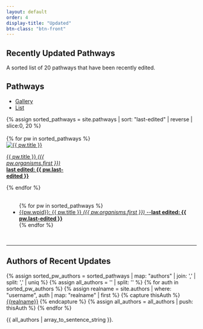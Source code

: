 ```yaml
---
layout: default
order: 4
display-title: "Updated"
btn-class: "btn-front"
---
```

    
<h2 id="title">Recently Updated Pathways</h2>
<p>A sorted list of 20 pathways that have been recently edited.</p> 

<h2>Pathways</h2>
<ul class="nav nav-tabs">
    <li class="nav-item">
        <a class="nav-link active" data-toggle="tab" href="#gallery">Gallery</a>
    </li>
      <li class="nav-item">
        <a class="nav-link" data-toggle="tab" href="#list">List</a>
      </li>
</ul>
{% assign sorted_pathways = site.pathways | sort: "last-edited" | reverse | slice:0, 20 %}
<div class="tab-content" >
    <div class="tab-pane fade show active" id="gallery" role="tabpanel">
        <br/>
    <div class="row">
      {% for pw in sorted_pathways %}
          <div class="col-sm-auto">
            <div class="card" style="width: 10rem;">
              <a class="card-link" href="{{ pw.url }}">
              <img class="card-img-top" loading="lazy" src="/assets/img/{{pw.wpid}}/{{pw.wpid}}-thumb.png" alt="{{ pw.title }}">
              <div class="card-body">
                <p class="card-text">{{ pw.title }} <em>({{ pw.organisms.first }})</em>
                <br /><b>last edited: {{ pw.last-edited }}</b></p>
              </div>
              </a>
            </div>
          </div>
      {% endfor %}
    </div>
  </div>
  <div class="tab-pane fade" id="list" role="tabpanel">
    <br/>
    <div class="row" style="margin-left: 10px;">
      <ul>
        {% for pw in sorted_pathways %}
              <li><a href="{{ pw.url }}">{{pw.wpid}}: {{ pw.title }} <em>({{ pw.organisms.first }})</em> --<b>last edited: {{ pw.last-edited }}</b></a></li>
        {% endfor %}
      </ul>
    </div>  
  </div>
</div>
<br/>
<hr/>
<h2>Authors of Recent Updates</h2>
{% assign sorted_pw_authors = sorted_pathways | map: "authors" | join: ','  | split: ',' | uniq  %} <!-- REPLACE authors with "recent author" -->
{% assign all_authors = '' | split: '' %}
{% for auth in sorted_pw_authors %}
  {% assign realname = site.authors | where: "username", auth | map: "realname" | first  %}
  {% capture thisAuth %}
    <a href="{{site.url}}/authors/{{auth}}.html" title="View author profile">{{realname}}</a>
  {% endcapture %}
  {% assign all_authors = all_authors | push: thisAuth %}
{% endfor %}
<p>{{ all_authors | array_to_sentence_string }}.</p>
